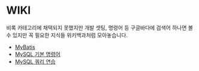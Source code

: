 # WIKI
비록 카테고리에 채택되지 못했지만 개발 셋팅, 명령어 등 구글바다에 검색어 하나면 볼 수 있지만 꼭 필요한 지식들 위키백과처럼 모아놓습니다.

- [MyBatis](Mybatis.md)    
- [MySQL 기본 명령어](MySQL.md)    
- [MySQL 쿼리 연습](MySQL%20query%20practice.md)    